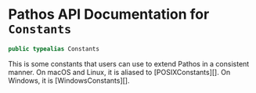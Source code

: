 # Pathos API Documentation for `Constants`

```swift
public typealias Constants
```

This is some constants that users can use to extend Pathos in a consistent manner. On macOS and
Linux, it is aliased to [POSIXConstants][]. On Windows, it is [WindowsConstants][].
